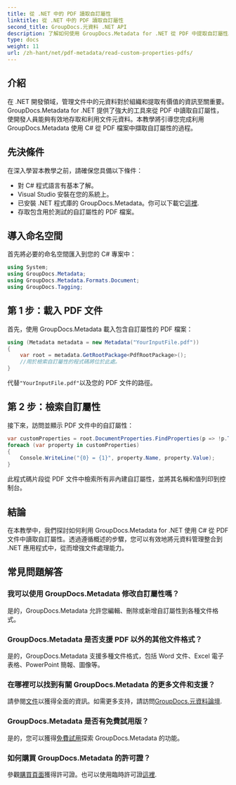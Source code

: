 ```yaml
---
title: 從 .NET 中的 PDF 讀取自訂屬性
linktitle: 從 .NET 中的 PDF 讀取自訂屬性
second_title: GroupDocs.元資料 .NET API
description: 了解如何使用 GroupDocs.Metadata for .NET 從 PDF 中提取自訂屬性。使用 C# 深入研究文件元資料管理。
type: docs
weight: 11
url: /zh-hant/net/pdf-metadata/read-custom-properties-pdfs/
---
```

## 介紹
在 .NET 開發領域，管理文件中的元資料對於組織和提取有價值的資訊至關重要。 GroupDocs.Metadata for .NET 提供了強大的工具來從 PDF 中讀取自訂屬性，使開發人員能夠有效地存取和利用文件元資料。本教學將引導您完成利用 GroupDocs.Metadata 使用 C# 從 PDF 檔案中擷取自訂屬性的過程。
## 先決條件
在深入學習本教學之前，請確保您具備以下條件：
- 對 C# 程式語言有基本了解。
- Visual Studio 安裝在您的系統上。
- 已安裝 .NET 程式庫的 GroupDocs.Metadata。你可以下載它[這裡](https://releases.groupdocs.com/metadata/net/).
- 存取包含用於測試的自訂屬性的 PDF 檔案。

## 導入命名空間
首先將必要的命名空間匯入到您的 C# 專案中：
```csharp
using System;
using GroupDocs.Metadata;
using GroupDocs.Metadata.Formats.Document;
using GroupDocs.Tagging;
```
## 第 1 步：載入 PDF 文件
首先，使用 GroupDocs.Metadata 載入包含自訂屬性的 PDF 檔案：
```csharp
using (Metadata metadata = new Metadata("YourInputFile.pdf"))
{
    var root = metadata.GetRootPackage<PdfRootPackage>();
    //用於檢索自訂屬性的程式碼將位於此處。
}
```
代替`"YourInputFile.pdf"`以及您的 PDF 文件的路徑。
## 第 2 步：檢索自訂屬性
接下來，訪問並顯示 PDF 文件中的自訂屬性：
```csharp
var customProperties = root.DocumentProperties.FindProperties(p => !p.Tags.Contains(Tags.Document.BuiltIn));
foreach (var property in customProperties)
{
    Console.WriteLine("{0} = {1}", property.Name, property.Value);
}
```
此程式碼片段從 PDF 文件中檢索所有非內建自訂屬性，並將其名稱和值列印到控制台。

## 結論
在本教學中，我們探討如何利用 GroupDocs.Metadata for .NET 使用 C# 從 PDF 文件中讀取自訂屬性。透過遵循概述的步驟，您可以有效地將元資料管理整合到 .NET 應用程式中，從而增強文件處理能力。

## 常見問題解答
### 我可以使用 GroupDocs.Metadata 修改自訂屬性嗎？
是的，GroupDocs.Metadata 允許您編輯、刪除或新增自訂屬性到各種文件格式。
### GroupDocs.Metadata 是否支援 PDF 以外的其他文件格式？
是的，GroupDocs.Metadata 支援多種文件格式，包括 Word 文件、Excel 電子表格、PowerPoint 簡報、圖像等。
### 在哪裡可以找到有關 GroupDocs.Metadata 的更多文件和支援？
請參閱[文件](https://reference.groupdocs.com/metadata/net/)以獲得全面的資訊。如需更多支持，請訪問[GroupDocs.元資料論壇](https://forum.groupdocs.com/c/metadata/14).
### GroupDocs.Metadata 是否有免費試用版？
是的，您可以獲得[免費試用](https://releases.groupdocs.com/)探索 GroupDocs.Metadata 的功能。
### 如何購買 GroupDocs.Metadata 的許可證？
參觀[購買頁面](https://purchase.groupdocs.com/buy)獲得許可證。也可以使用臨時許可證[這裡](https://purchase.groupdocs.com/temporary-license/).
